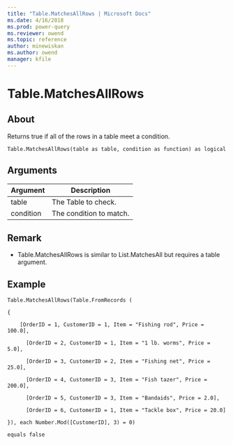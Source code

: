 ```yaml
---
title: "Table.MatchesAllRows | Microsoft Docs"
ms.date: 4/16/2018
ms.prod: power-query
ms.reviewer: owend
ms.topic: reference
author: minewiskan
ms.author: owend
manager: kfile
---
```

# Table.MatchesAllRows

  
## About  
Returns true if all of the rows in a table meet a condition.  
  
```  
Table.MatchesAllRows(table as table, condition as function) as logical  
```  
  
## Arguments  
  
|Argument|Description|  
|------------|---------------|  
|table|The Table to check.|  
|condition|The condition to match.|  
  
## Remark  
  
-   Table.MatchesAllRows is similar to List.MatchesAll but requires a table argument.  
  
## Example  
  
```  
Table.MatchesAllRows(Table.FromRecords (  
  
{  
  
    [OrderID = 1, CustomerID = 1, Item = "Fishing rod", Price = 100.0],  
  
      [OrderID = 2, CustomerID = 1, Item = "1 lb. worms", Price = 5.0],  
  
      [OrderID = 3, CustomerID = 2, Item = "Fishing net", Price = 25.0],  
  
      [OrderID = 4, CustomerID = 3, Item = "Fish tazer", Price = 200.0],  
  
      [OrderID = 5, CustomerID = 3, Item = "Bandaids", Price = 2.0],  
  
      [OrderID = 6, CustomerID = 1, Item = "Tackle box", Price = 20.0]  
  
}), each Number.Mod([CustomerID], 3) = 0)  
  
equals false  
```  
